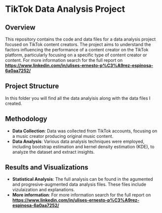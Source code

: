 # TikTok Data Analysis Project

## Overview
This repository contains the code and data files for a data analysis project focused on TikTok content creators. The project aims to understand the factors influencing the performance of a content creator on the TikTok platform, particularly focusing on a specific type of content creator or content.
For more information search for the full report on **https://www.linkedin.com/in/ulises-ernesto-p%C3%A9rez-espinosa-6a0aa7252/**
## Project Structure
In this folder you will find all the data analyisis along with the data files I created. 
## Methodology
- **Data Collection**: Data was collected from TikTok accounts, focusing on a music creator producing original music content.
- **Data Analysis**: Various data analysis techniques were employed, including bootstrap estimation and kernel density estimation (KDE), to analyze the dataset and extract insights.

## Results and Visualizations
- **Statistical Analysis**: The full analysis can be found in the agumented and progresive-augmented data analysis files. These files include vizulaization and explanations.
- **More information**: For more information search for the full report on **https://www.linkedin.com/in/ulises-ernesto-p%C3%A9rez-espinosa-6a0aa7252/**

